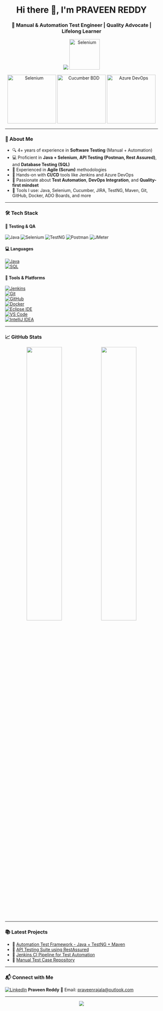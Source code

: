 <h1 align="center">Hi there 👋, I'm PRAVEEN REDDY</h1>
<h3 align="center">🌟 Manual & Automation Test Engineer | Quality Advocate | Lifelong Learner</h3>

<p align="center">
  <img src="https://readme-typing-svg.demolab.com?font=Fira+Code&size=22&duration=3000&pause=1000&color=00F7F7&center=true&vCenter=true&width=600&height=50&lines=Passionate+about+Quality+Assurance;Manual+%2B+Automation+Testing;Selenium+%7C+Java+%7C+API+Testing;CI%2FCD+with+Jenkins+%7C+Azure+DevOps;Always+learning+and+growing+%F0%9F%9A%80" />
  <img src="https://media.giphy.com/media/QssGEmpkyEOhBCb7e1/giphy.gif" width="100" title="Selenium" >
</p>


<!-- Animated tech stack GIFs -->
<p align="center">
  <img src="https://media.giphy.com/media/xT9IgzoKnwFNmISR8I/giphy.gif" width="160" title="Selenium" />
  <img src="https://media.giphy.com/media/KzJkzjggfGN5Py6nkT/giphy.gif" width="160" title="Cucumber BDD" />
  <img src="https://media.giphy.com/media/SWoSkN6DxTszqIKEqv/giphy.gif" width="160" title="Azure DevOps" />
</p>

---

### 🧪 About Me

- 🔍 4+ years of experience in **Software Testing** (Manual + Automation)  
- 💻 Proficient in **Java + Selenium**, **API Testing (Postman, Rest Assured)**, and **Database Testing (SQL)**  
- 🔄 Experienced in **Agile (Scrum)** methodologies  
- 🚀 Hands-on with **CI/CD** tools like Jenkins and Azure DevOps  
- 🔐 Passionate about **Test Automation**, **DevOps Integration**, and **Quality-first mindset**  
- 🧰 Tools I use: Java, Selenium, Cucumber, JIRA, TestNG, Maven, Git, GitHub, Docker, ADO Boards, and more  

---

### 🛠️ Tech Stack

#### 🧪 Testing & QA  
![Java](https://img.shields.io/badge/Java-ED8B00?style=for-the-badge&logo=openjdk&logoColor=white)
![Selenium](https://img.shields.io/badge/Selenium-43B02A?style=for-the-badge&logo=selenium&logoColor=white)
![TestNG](https://img.shields.io/badge/TestNG-EF4035?style=for-the-badge&logo=apache&logoColor=white)
![Postman](https://img.shields.io/badge/Postman-FF6C37?style=for-the-badge&logo=postman&logoColor=white)
![JMeter](https://img.shields.io/badge/JMeter-D14836?style=for-the-badge&logo=apachejmeter&logoColor=white)

#### 💻 Languages  
[![Java](https://img.shields.io/badge/Java-ED8B00?style=for-the-badge&logo=openjdk&logoColor=white)](https://www.java.com/)  
[![SQL](https://img.shields.io/badge/SQL-003B57?style=for-the-badge&logo=mysql&logoColor=white)](https://www.mysql.com/)

#### 🔧 Tools & Platforms  
[![Jenkins](https://img.shields.io/badge/Jenkins-D24939?style=for-the-badge&logo=jenkins&logoColor=white)](https://www.jenkins.io/)  
[![Git](https://img.shields.io/badge/Git-F05032?style=for-the-badge&logo=git&logoColor=white)](https://git-scm.com/)  
[![GitHub](https://img.shields.io/badge/GitHub-181717?style=for-the-badge&logo=github&logoColor=white)](https://github.com/)  
[![Docker](https://img.shields.io/badge/Docker-2496ED?style=for-the-badge&logo=docker&logoColor=white)](https://www.docker.com/)  
[![Eclipse IDE](https://img.shields.io/badge/Eclipse%20IDE-2C2255?style=for-the-badge&logo=eclipse-ide&logoColor=white)](https://www.eclipse.org/)  
[![VS Code](https://img.shields.io/badge/VS%20Code-007ACC?style=for-the-badge&logo=visual-studio-code&logoColor=white)](https://code.visualstudio.com/)  
[![IntelliJ IDEA](https://img.shields.io/badge/IntelliJ%20IDEA-000000?style=for-the-badge&logo=intellij-idea&logoColor=white)](https://www.jetbrains.com/idea/)

---

### 📈 GitHub Stats

<p align="center">
  <img src="https://github-readme-stats.vercel.app/api?username=PraveenReddy2510&show_icons=true&theme=github_dark" width="48%" />
  <img src="https://github-readme-streak-stats.herokuapp.com?user=PraveenReddy2510&theme=github-dark&date_format=M%20j%5B%2C%20Y%5D" width="48%" />
</p>

---

### 📚 Latest Projects

- 🔹 [Automation Test Framework - Java + TestNG + Maven](https://github.com/PraveenReddy2510/automation-project-testng)  
- 🔹 [API Testing Suite using RestAssured](https://github.com/PraveenReddy2510/api-testing-project)  
- 🔹 [Jenkins CI Pipeline for Test Automation](https://github.com/PraveenReddy2510/jenkins-pipeline)  
- 🔹 [Manual Test Case Repository](https://github.com/PraveenReddy2510/manual-test-cases)

---

### 📬 Connect with Me

[![LinkedIn](https://img.shields.io/badge/LinkedIn-0077B5?style=for-the-badge&logo=linkedin&logoColor=white)](https://linkedin.com/in/praveen-reddy-qaa) **Praveen Reddy**
📧 Email: praveenrajala@outlook.com  

---

<p align="center">
  <img src="https://readme-typing-svg.herokuapp.com?font=Fira+Code&pause=1000&center=true&vCenter=true&color=F7F7F7&width=435&lines=Delivering+quality+software+...;One+test+case+at+a+time+✅" />
</p>
